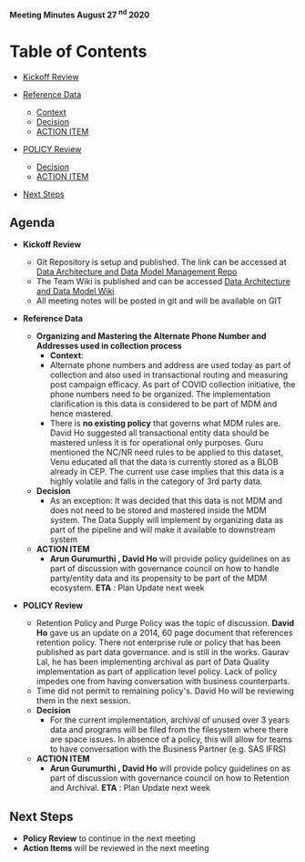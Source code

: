 **Meeting  Minutes August 27 <sup>nd</sup> 2020**


# Table of Contents

* [Kickoff Review](#Kickoff-Review)
  
* [Reference Data](#Reference-Data)
  * [Context](#Context)
  * [Decision](#Decision)
  * [ACTION ITEM](#ACTION-ITEM)
* [POLICY Review](#POLICY-Review)
  * [Decision](#Decision)
  * [ACTION ITEM](#ACTION-ITEM)
* [Next Steps](#Next-Steps)


## Agenda



- **Kickoff Review** <a name="Kickoff-Review"></a>

  - Git Repository is setup and published. The link can be accessed at [Data Architecture and Data Model Management Repo ](https://github.tfs.toyota.com/Veritas/DataArchitecture-DataModel-Management) 
  - The Team Wiki is published and can be accessed  [Data Architecture and Data Model Wiki](https://teams.microsoft.com/l/channel/19%3Ac54ae079637b4c0fb6c6405513ec413c%40thread.tacv2/tab%3A%3A77f98ff9-fbe3-4244-9f53-bab7ce91f9f6?groupId=d60d61ea-4cae-484c-af55-fb2885ab7377&tenantId=8c642d1d-d709-47b0-ab10-080af10798fb)
  - All meeting notes will be posted in git and will be available on GIT

    

- **Reference Data** <a name="Reference-Data"></a>
  - **Organizing and Mastering the  Alternate Phone Number and Addresses  used in collection process**
    - **Context**:  
     - Alternate phone numbers and address are used today as part of collection  and also used in transactional routing and measuring post campaign efficacy. As part of COVID collection initiative, the phone numbers need to be organized. The implementation clarification is this data is considered to be part of MDM and hence mastered.
      - There is **no existing  policy** that governs what MDM rules are. David Ho suggested all transactional  entity data should be mastered unless it is for operational only purposes.  Guru mentioned the NC/NR need rules to be applied to this dataset, Venu educated all that the data is currently stored as a BLOB already in CEP. The current use case implies that this data is a highly volatile and falls in the category of 3rd party data.  
   - **Decision**
      - As an exception:  It was decided that this data is not MDM and does not need to be stored  and mastered inside the MDM system. The Data Supply will  implement  by organizing  data as part of the pipeline and will make it available to downstream system
    - **ACTION ITEM**
      - **Arun Gurumurthi , David Ho**   will provide  policy guidelines on  as part of  discussion with governance council on how to handle party/entity data  and its propensity to be part of the MDM ecosystem. **ETA** : Plan Update next week



- **POLICY Review** <a name="POLICY-Review"></a>
  - Retention Policy and Purge Policy was the topic of discussion. **David Ho** gave us an update on a  2014, 60 page document that references retention  policy.  There not enterprise rule or policy that has been published as part data governance. and is still in the works. Gaurav Lal, he has been implementing archival as part of Data Quality implementation as part of application level policy. Lack of policy  impedes one from having conversation with business counterparts.
  - Time did not permit to remaining  policy's. David Ho will be reviewing them in the next session. 
  - **Decision**
    - For the current implementation, archival of unused over 3 years data and programs will be filed from the filesystem where there are space issues. In absence of a policy, this will allow for teams to  have conversation with the Business Partner (e.g. SAS IFRS)
  - **ACTION ITEM**
    - **Arun Gurumurthi , David Ho**   will provide  policy guidelines on  as part of  discussion with governance council on how to Retention and Archival. **ETA** : Plan Update next week





## Next Steps <a name="Next-Steps"></a>


- **Policy Review** to continue in the next meeting
- **Action Items** will be reviewed in the next meeting



































